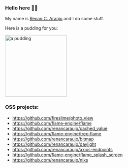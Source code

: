 ### Hello here ✌🏽

My name is [Renan C. Araújo](https://caraujo.me) and I do some stuff.

Here is a pudding for you:

<img alt="a pudding" src="http://pudim.com.br/pudim.jpg" width="200" />

### OSS projects:

- https://github.com/fireslime/photo_view
- https://github.com/flame-engine/flame
- https://github.com/renancaraujo/cached_value
- https://github.com/flame-engine/trex-flame
- https://github.com/renancaraujo/bitmap
- https://github.com/renancaraujo/daylight
- https://github.com/renancaraujo/axios-endpoints
- https://github.com/flame-engine/flame_splash_screen
- https://github.com/renancaraujo/niks
